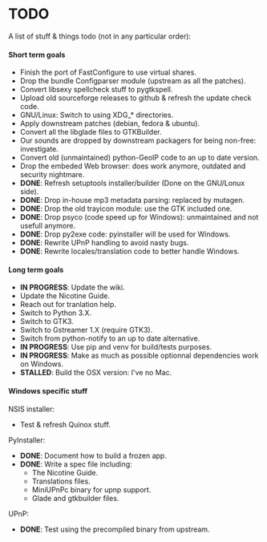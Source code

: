 # TODO

A list of stuff & things todo (not in any particular order):

#### Short term goals

* Finish the port of FastConfigure to use virtual shares.
* Drop the bundle Configparser module (upstream as all the patches).
* Convert libsexy spellcheck stuff to pygtkspell.
* Upload old sourceforge releases to github & refresh the update check code.
* GNU/Linux: Switch to using XDG_* directories.
* Apply downstream patches (debian, fedora & ubuntu).
* Convert all the libglade files to GTKBuilder.
* Our sounds are dropped by downstream packagers for being non-free: investigate.
* Convert old (unmaintained) python-GeoIP code to an up to date version.
* Drop the embeded Web browser: does work anymore, outdated and security nightmare.
* **DONE**: Refresh setuptools installer/builder (Done on the GNU/Lonux side).
* **DONE**: Drop in-house mp3 metadata parsing: replaced by mutagen.
* **DONE**: Drop the old trayicon module: use the GTK included one.
* **DONE**: Drop psyco (code speed up for Windows): unmaintained and not usefull anymore.
* **DONE**: Drop py2exe code: pyinstaller will be used for Windows.
* **DONE**: Rewrite UPnP handling to avoid nasty bugs.
* **DONE**: Rewrite locales/translation code to better handle Windows.

#### Long term goals

* **IN PROGRESS**: Update the wiki.
* Update the Nicotine Guide.
* Reach out for tranlation help.
* Switch to Python 3.X.
* Switch to GTK3.
* Switch to Gstreamer 1.X (require GTK3).
* Switch from python-notify to an up to date alternative.
* **IN PROGRESS**: Use pip and venv for build/tests purposes.
* **IN PROGRESS**: Make as much as possible optionnal dependencies work on Windows.
* **STALLED**: Build the OSX version: I've no Mac.

#### Windows specific stuff

NSIS installer:
* Test & refresh Quinox stuff.

PyInstaller:
* **DONE**: Document how to build a frozen app.
* **DONE**: Write a spec file including:
    * The Nicotine Guide.
    * Translations files.
    * MiniUPnPc binary for upnp support.
    * Glade and gtkbuilder files.

UPnP:
* **DONE**: Test using the precompiled binary from upstream.
